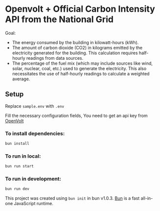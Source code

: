 # Openvolt + Official Carbon Intensity API from the National Grid

Goal:
- The energy consumed by the building in kilowatt-hours (kWh).
- The amount of carbon dioxide (CO2) in kilograms emitted by the electricity generated for the building. This calculation requires half-hourly readings from data sources.
- The percentage of the fuel mix (which may include sources like wind, solar, nuclear, coal, etc.) used to generate the electricity. This also necessitates the use of half-hourly readings to calculate a weighted average.

## Setup

Replace `sample.env` with `.env`

Fill the necessary configuration fields,
You need to get an api key from [OpenVolt](https://www.openvolt.com/)

### To install dependencies:

```bash
bun install
```

### To run in local:

```bash
bun run start
```

### To run in development:

```bash
bun run dev
```


This project was created using `bun init` in bun v1.0.3. [Bun](https://bun.sh) is a fast all-in-one JavaScript runtime.
